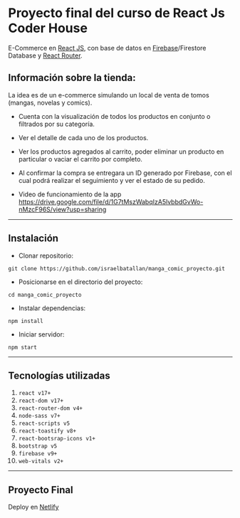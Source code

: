 # Proyecto final del curso de React Js Coder House

E-Commerce en [React JS](https://reactjs.org/), con base de datos en [Firebase](https://firebase.google.com/)/Firestore Database y [React Router](https://reactrouter.com/).

## Información sobre la tienda:

La idea es de un e-commerce simulando un local de venta de tomos (mangas, novelas y comics).

* Cuenta con la visualización de todos los productos en conjunto o filtrados por su categoría.
* Ver el detalle de cada uno de los productos.
* Ver los productos agregados al carrito, poder eliminar un producto en particular o vaciar el carrito por completo.
* Al confirmar la compra se entregara un ID generado por Firebase, con el cual podrá realizar el seguimiento y ver el estado de su pedido.

* Video de funcionamiento de la app
https://drive.google.com/file/d/1G7tMszWabqIzA5lvbbdGvWo-nMzcF96S/view?usp=sharing

***
## Instalación
* Clonar repositorio:
```
git clone https://github.com/israelbatallan/manga_comic_proyecto.git	
```
* Posicionarse en el directorio del proyecto:
```
cd manga_comic_proyecto
```
* Instalar dependencias:
```
npm install
```
* Iniciar servidor:
```
npm start
```
***
## Tecnologías utilizadas
1. `react v17+`
2. `react-dom v17+`
3. `react-router-dom v4+`
4. `node-sass v7+`
5. `react-scripts v5`
6. `react-toastify v8+`
7. `react-bootsrap-icons v1+`
8. `bootstrap v5`
9. `firebase v9+`
10. `web-vitals v2+`
***

## Proyecto Final
Deploy en [Netlify](https://manga-comic.netlify.app)